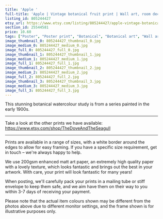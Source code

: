 ```yaml
---
title: 'Apple '
full-title: 'Apple | Vintage botanical fruit print | Wall art, room decor, vintage print, watercolour'
listing_id: 805244427
etsy_url: https://www.etsy.com/listing/805244427/apple-vintage-botanical-fruit-print-wall?utm_source=site&utm_medium=api&utm_campaign=api
section_id: 25544581
price: 10.60
tags: ["Poster", "Poster print", "Botanical", "Botanical art", "Wall art", "Botanical poster", "Photograph", "Vintage", "Watercolour", "Fruit", "High quality print", "Apple", "USDA Pomological"]
image_thumbnail_0: 805244427_thumbnail_0.jpg
image_medium_0: 805244427_medium_0.jpg
image_full_0: 805244427_full_0.jpg
image_thumbnail_1: 805244427_thumbnail_1.jpg
image_medium_1: 805244427_medium_1.jpg
image_full_1: 805244427_full_1.jpg
image_thumbnail_2: 805244427_thumbnail_2.jpg
image_medium_2: 805244427_medium_2.jpg
image_full_2: 805244427_full_2.jpg
image_thumbnail_3: 805244427_thumbnail_3.jpg
image_medium_3: 805244427_medium_3.jpg
image_full_3: 805244427_full_3.jpg
---
```

This stunning botanical watercolour study is from a series painted in the early 1900s.

---

Take a look at the other prints we have available:
https://www.etsy.com/shop/TheDoveAndTheSeagull

----

Prints are available in a range of sizes, with a white border around the edges to allow for easy framing. If you have a specific size requirement, get in touch – we&#39;re always happy to help.

We use 200gsm enhanced matt art paper, an extremely high quality paper with a lovely texture, which looks fantastic and brings out the best in your artwork. With care, your print will look fantastic for many years!

When posting, we&#39;ll carefully pack your prints in a mailing tube or stiff envelope to keep them safe, and we aim have them on their way to you within 3-7 days of receiving your payment.

Please note that the actual item colours shown may be different from the photos above due to different monitor settings, and the frame shown is for illustrative purposes only.
